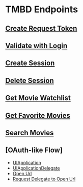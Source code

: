 # TMBD Endpoints

## [Create Request Token](https://developers.themoviedb.org/3/authentication/create-request-token)

## [Validate with Login](https://developers.themoviedb.org/3/authentication/validate-request-token)

## [Create Session](https://developers.themoviedb.org/3/authentication/create-session)

## [Delete Session](https://developers.themoviedb.org/3/authentication/delete-session)

## [Get Movie Watchlist](https://developers.themoviedb.org/3/account/get-movie-watchlist)

## [Get Favorite Movies](https://developers.themoviedb.org/3/account/get-favorite-movies)

## [Search Movies](https://developers.themoviedb.org/3/search/search-movies)

## [OAuth-like Flow]

- [UIApplication](https://developer.apple.com/documentation/uikit/uiapplication)
- [UIApplicationDelegate](https://developer.apple.com/documentation/uikit/uiapplicationdelegate)
- [Open Url](https://developer.apple.com/documentation/uikit/uiapplication/1648685-open)
- [Request Delegate to Open Url](https://developer.apple.com/documentation/uikit/uiapplicationdelegate/1623112-application)

